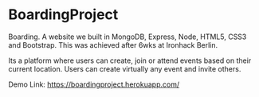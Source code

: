 # BoardingProject
Boarding. A website we built in MongoDB, Express, Node, HTML5, CSS3 and Bootstrap.
This was achieved after 6wks at Ironhack Berlin.

Its a platform where users can create, join or attend events based on their current location. Users can create virtually any event and invite others.

Demo Link: https://boardingproject.herokuapp.com/
